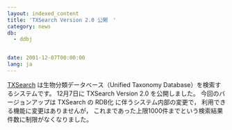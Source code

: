 ```yaml
---
layout: indexed_content
title: 'TXSearch Version 2.0 公開　'
category: news
db:
  - ddbj


date: 2001-12-07T00:00:00
lang: ja
---
```


<a href="http://txsearch.ddbj.nig.ac.jp/top-j.html">TXSearch</a> は生物分類データベース（Unified Taxonomy Database）を検索するシステムです。 12月7日に TXSearch Version 2.0 を公開しました。 今回のバージョンアップは TXSearch の RDB化 に伴うシステム内部の変更で， 利用できる機能に変更はありませんが， これまであった上限1000件までという検索結果件数に制限がなくなりました。
